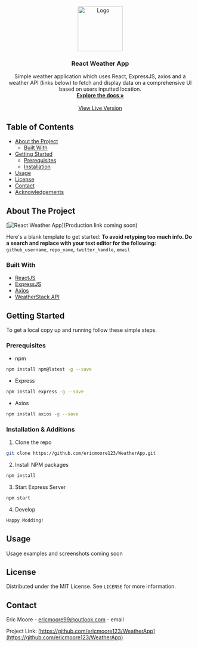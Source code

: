 
<!-- PROJECT LOGO -->
<br />
<p align="center">
  <a href="https://github.com/ericmoore123/WeatherApp">
    <img src="https://img.pngio.com/weather-png-hd-weather-png-transparent-480_480.png" alt="Logo" width="120" height=120">
  </a>

  <h3 align="center">React Weather App</h3>

  <p align="center">
    Simple weather application which uses React, ExpressJS, axios and a weather API (links below) to fetch and display data on a comprehensive UI based on users inputted location.  
    <br />
    <a href="https://github.com/ericmoore123/WeatherApp"><strong>Explore the docs »</strong></a>
    <br />
    <br />
    <a href="#">View Live Version<strong></strong></a>
  </p>
</p>



<!-- TABLE OF CONTENTS -->
## Table of Contents

* [About the Project](#about-the-project)
  * [Built With](#built-with)
* [Getting Started](#getting-started)
  * [Prerequisites](#prerequisites)
  * [Installation](#installation)
* [Usage](#usage)
* [License](#license)
* [Contact](#contact)
* [Acknowledgements](#acknowledgements)



<!-- ABOUT THE PROJECT -->
## About The Project

[![React Weather App][product-screenshot]](Production link coming soon)

Here's a blank template to get started:
**To avoid retyping too much info. Do a search and replace with your text editor for the following:**
`github_username`, `repo_name`, `twitter_handle`, `email`


### Built With

* [ReactJS](https://reactjs.org/)
* [ExpressJS](https://expressjs.com/)
* [Axios](https://github.com/axios/axios)
* [WeatherStack API](https://weatherstack.com/)



<!-- GETTING STARTED -->
## Getting Started

To get a local copy up and running follow these simple steps.

### Prerequisites

* npm
```sh
npm install npm@latest -g --save
```
* Express
```sh
npm install express -g --save
```
* Axios
```sh
npm install axios -g --save
```

### Installation & Additions

1. Clone the repo
```sh
git clone https://github.com/ericmoore123/WeatherApp.git
```
2. Install NPM packages
```sh
npm install
```
3. Start Express Server
```sh
npm start
```
4. Develop
```sh
Happy Modding!
```



<!-- USAGE EXAMPLES -->
## Usage

Usage examples and screenshots coming soon

<!-- LICENSE -->
## License

Distributed under the MIT License. See `LICENSE` for more information.



<!-- CONTACT -->
## Contact

Eric Moore - ericmoore99@outlook.com - email

Project Link: [https://github.com/ericmoore123/WeatherApp](https://github.com/ericmoore123/WeatherApp)




<!-- MARKDOWN LINKS & IMAGES -->
<!-- https://www.markdownguide.org/basic-syntax/#reference-style-links -->
[contributors-shield]: https://img.shields.io/github/contributors/github_username/repo.svg?style=flat-square
[contributors-url]: https://github.com/github_username/repo/graphs/contributors
[forks-shield]: https://img.shields.io/github/forks/github_username/repo.svg?style=flat-square
[forks-url]: https://github.com/github_username/repo/network/members
[stars-shield]: https://img.shields.io/github/stars/github_username/repo.svg?style=flat-square
[stars-url]: https://github.com/github_username/repo/stargazers
[issues-shield]: https://img.shields.io/github/issues/github_username/repo.svg?style=flat-square
[issues-url]: https://github.com/github_username/repo/issues
[license-shield]: https://img.shields.io/github/license/github_username/repo.svg?style=flat-square
[license-url]: https://github.com/github_username/repo/blob/master/LICENSE.txt
[linkedin-shield]: https://img.shields.io/badge/-LinkedIn-black.svg?style=flat-square&logo=linkedin&colorB=555
[linkedin-url]: https://linkedin.com/in/github_username
[product-screenshot]: images/screenshot.png
